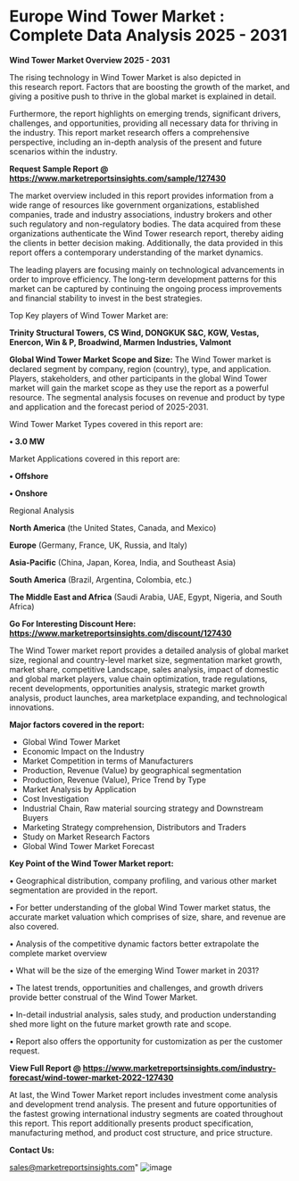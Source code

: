  # Europe Wind Tower Market : Complete Data Analysis 2025 - 2031

<Strong> Wind Tower Market Overview 2025 - 2031</strong>

The rising technology in Wind Tower Market is also depicted in this research report. Factors that are boosting the growth of the market, and giving a positive push to thrive in the global market is explained in detail.

Furthermore, the report highlights on emerging trends, significant drivers, challenges, and opportunities, providing all necessary data for thriving in the industry. This report market research offers a comprehensive perspective, including an in-depth analysis of the present and future scenarios within the industry.

<strong>Request Sample Report @ <a href=https://www.marketreportsinsights.com/sample/127430>https://www.marketreportsinsights.com/sample/127430</a></strong>

The market overview included in this report provides information from a wide range of resources like government organizations, established companies, trade and industry associations, industry brokers and other such regulatory and non-regulatory bodies. The data acquired from these organizations authenticate the Wind Tower research report, thereby aiding the clients in better decision making. Additionally, the data provided in this report offers a contemporary understanding of the market dynamics.

The leading players are focusing mainly on technological advancements in order to improve efficiency. The long-term development patterns for this market can be captured by continuing the ongoing process improvements and financial stability to invest in the best strategies.

Top Key players of Wind Tower Market are:

<strong>Trinity Structural Towers, CS Wind, DONGKUK S&C, KGW, Vestas, Enercon, Win & P, Broadwind, Marmen Industries, Valmont</strong>

<strong><b>Global Wind Tower Market Scope and Size:</b></strong>
The Wind Tower market is declared segment by company, region (country), type, and application. Players, stakeholders, and other participants in the global Wind Tower market will gain the market scope as they use the report as a powerful resource. The segmental analysis focuses on revenue and product by type and application and the forecast period of 2025-2031.

Wind Tower Market Types covered in this report are:

<strong>• 3.0 MW</strong>

Market Applications covered in this report are:

<strong>• Offshore

• Onshore</strong> 

Regional Analysis

<strong>North America</strong> (the United States, Canada, and Mexico)

<strong>Europe</strong> (Germany, France, UK, Russia, and Italy)

<strong>Asia-Pacific</strong> (China, Japan, Korea, India, and Southeast Asia)

<strong>South America</strong> (Brazil, Argentina, Colombia, etc.)

<strong>The Middle East and Africa</strong> (Saudi Arabia, UAE, Egypt, Nigeria, and South Africa)

<strong>Go For Interesting Discount Here: <a href=https://www.marketreportsinsights.com/discount/127430>https://www.marketreportsinsights.com/discount/127430</a></strong>

The Wind Tower market report provides a detailed analysis of global market size, regional and country-level market size, segmentation market growth, market share, competitive Landscape, sales analysis, impact of domestic and global market players, value chain optimization, trade regulations, recent developments, opportunities analysis, strategic market growth analysis, product launches, area marketplace expanding, and technological innovations.

<strong><b>Major factors covered in the report:</b></strong>
<ul>
  <li>Global Wind Tower Market </li>
  <li>Economic Impact on the Industry</li>
  <li>Market Competition in terms of Manufacturers</li>
  <li>Production, Revenue (Value) by geographical segmentation</li>
  <li>Production, Revenue (Value), Price Trend by Type</li>
  <li>Market Analysis by Application</li>
  <li>Cost Investigation</li>
  <li>Industrial Chain, Raw material sourcing strategy and Downstream Buyers</li>
  <li>Marketing Strategy comprehension, Distributors and Traders</li>
  <li>Study on Market Research Factors</li>
  <li>Global Wind Tower Market Forecast</li>
</ul>

<strong><b>Key Point of the Wind Tower Market report:</b></strong>

• Geographical distribution, company profiling, and various other market segmentation are provided in the report.

• For better understanding of the global Wind Tower market status, the accurate market valuation which comprises of size, share, and revenue are also covered.

• Analysis of the competitive dynamic factors better extrapolate the complete market overview

• What will be the size of the emerging Wind Tower market in 2031?

• The latest trends, opportunities and challenges, and growth drivers provide better construal of the Wind Tower Market.

• In-detail industrial analysis, sales study, and production understanding shed more light on the future market growth rate and scope.

• Report also offers the opportunity for customization as per the customer request.

<strong><b>View Full Report @ <a href=https://www.marketreportsinsights.com/industry-forecast/wind-tower-market-2022-127430>https://www.marketreportsinsights.com/industry-forecast/wind-tower-market-2022-127430</a></b></strong>


At last, the Wind Tower Market report includes investment come analysis and development trend analysis. The present and future opportunities of the fastest growing international industry segments are coated throughout this report. This report additionally presents product specification, manufacturing method, and product cost structure, and price structure.

<strong>Contact Us:</strong>

sales@marketreportsinsights.com"
![image](https://github.com/user-attachments/assets/1314af15-d91f-48c6-a352-7ab5c8798319)
